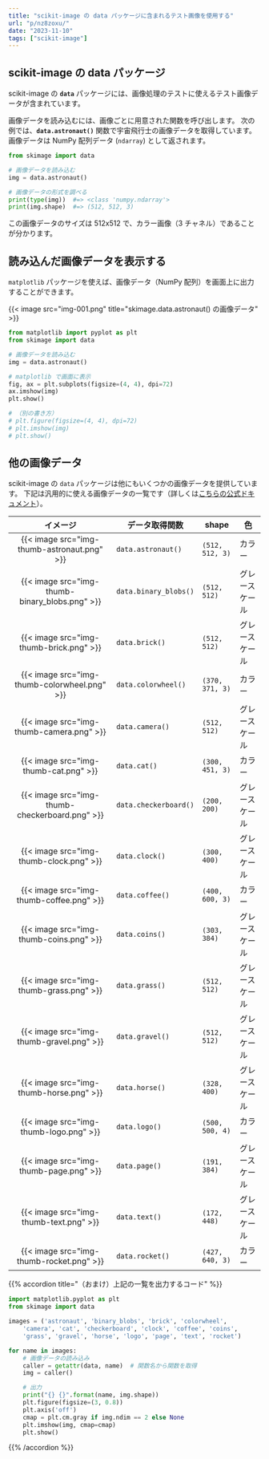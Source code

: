 ```yaml
---
title: "scikit-image の data パッケージに含まれるテスト画像を使用する"
url: "p/nz8zoxu/"
date: "2023-11-10"
tags: ["scikit-image"]
---
```


scikit-image の data パッケージ
----

scikit-image の __`data`__ パッケージには、画像処理のテストに使えるテスト画像データが含まれています。

画像データを読み込むには、画像ごとに用意された関数を呼び出します。
次の例では、__`data.astronaut()`__ 関数で宇宙飛行士の画像データを取得しています。
画像データは NumPy 配列データ (`ndarray`) として返されます。

```python
from skimage import data

# 画像データを読み込む
img = data.astronaut()

# 画像データの形式を調べる
print(type(img))  #=> <class 'numpy.ndarray'>
print(img.shape)  #=> (512, 512, 3)
```

この画像データのサイズは 512x512 で、カラー画像（3 チャネル）であることが分かります。


読み込んだ画像データを表示する
----

`matplotlib` パッケージを使えば、画像データ（NumPy 配列）を画面上に出力することができます。

{{< image src="img-001.png" title="skimage.data.astronaut() の画像データ" >}}

```python
from matplotlib import pyplot as plt
from skimage import data

# 画像データを読み込む
img = data.astronaut()

# matplotlib で画面に表示
fig, ax = plt.subplots(figsize=(4, 4), dpi=72)
ax.imshow(img)
plt.show()

# （別の書き方）
# plt.figure(figsize=(4, 4), dpi=72)
# plt.imshow(img)
# plt.show()
```


他の画像データ
----

scikit-image の `data` パッケージは他にもいくつかの画像データを提供しています。
下記は汎用的に使える画像データの一覧です（詳しくは[こちらの公式ドキュメント](https://scikit-image.org/docs/stable/auto_examples/data/index.html)）。

| イメージ | データ取得関数 | shape | 色 |
| :--: | ---- | ---- | ---- |
| {{< image src="img-thumb-astronaut.png" >}} | `data.astronaut()` | `(512, 512, 3)` | カラー |
| {{< image src="img-thumb-binary_blobs.png" >}} | `data.binary_blobs()` | `(512, 512)` | グレースケール |
| {{< image src="img-thumb-brick.png" >}} | `data.brick()` | `(512, 512)` | グレースケール |
| {{< image src="img-thumb-colorwheel.png" >}} | `data.colorwheel()` | `(370, 371, 3)` | カラー |
| {{< image src="img-thumb-camera.png" >}} | `data.camera()` | `(512, 512)` | グレースケール |
| {{< image src="img-thumb-cat.png" >}} | `data.cat()` | `(300, 451, 3)` | カラー |
| {{< image src="img-thumb-checkerboard.png" >}} | `data.checkerboard()` | `(200, 200)` | グレースケール |
| {{< image src="img-thumb-clock.png" >}} | `data.clock()` | `(300, 400)` | グレースケール |
| {{< image src="img-thumb-coffee.png" >}} | `data.coffee()` | `(400, 600, 3)` | カラー |
| {{< image src="img-thumb-coins.png" >}} | `data.coins()` | `(303, 384)` | グレースケール |
| {{< image src="img-thumb-grass.png" >}} | `data.grass()` | `(512, 512)` | グレースケール |
| {{< image src="img-thumb-gravel.png" >}} | `data.gravel()` | `(512, 512)` | グレースケール |
| {{< image src="img-thumb-horse.png" >}} | `data.horse()` | `(328, 400)` | グレースケール |
| {{< image src="img-thumb-logo.png" >}} | `data.logo()` | `(500, 500, 4)` | カラー |
| {{< image src="img-thumb-page.png" >}} | `data.page()` | `(191, 384)` | グレースケール |
| {{< image src="img-thumb-text.png" >}} | `data.text()` | `(172, 448)` | グレースケール |
| {{< image src="img-thumb-rocket.png" >}} | `data.rocket()` | `(427, 640, 3)` | カラー |

{{% accordion title="（おまけ）上記の一覧を出力するコード" %}}
```python
import matplotlib.pyplot as plt
from skimage import data

images = ('astronaut', 'binary_blobs', 'brick', 'colorwheel',
    'camera', 'cat', 'checkerboard', 'clock', 'coffee', 'coins',
    'grass', 'gravel', 'horse', 'logo', 'page', 'text', 'rocket')

for name in images:
    # 画像データの読み込み
    caller = getattr(data, name)  # 関数名から関数を取得
    img = caller()

    # 出力
    print("{} {}".format(name, img.shape))
    plt.figure(figsize=(3, 0.8))
    plt.axis('off')
    cmap = plt.cm.gray if img.ndim == 2 else None
    plt.imshow(img, cmap=cmap)
    plt.show()
```
{{% /accordion %}}

